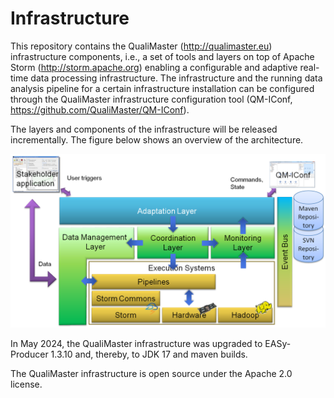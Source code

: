 # Infrastructure
This repository contains the QualiMaster (http://qualimaster.eu) infrastructure components, i.e., a set of tools and layers on top of Apache Storm (http://storm.apache.org)
enabling a configurable and adaptive real-time data processing infrastructure. The infrastructure and the running data analysis pipeline for a certain infrastructure
installation can be configured through the QualiMaster infrastructure configuration tool (QM-IConf, https://github.com/QualiMaster/QM-IConf).

The layers and components of the infrastructure will be released incrementally. The figure below shows an overview of the architecture.

![QualiMaster infrastructure architecture](Overview.png)

In May 2024, the QualiMaster infrastructure was upgraded to EASy-Producer 1.3.10 and, thereby, to JDK 17 and maven builds.

The QualiMaster infrastructure is open source under the Apache 2.0 license.

